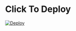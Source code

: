 # Click To Deploy

[![Deploy](https://www.herokucdn.com/deploy/button.svg)](https://heroku.com/deploy?template=https://github.com/avneetmalhotra/test_heroku_button/tree/test-app)
